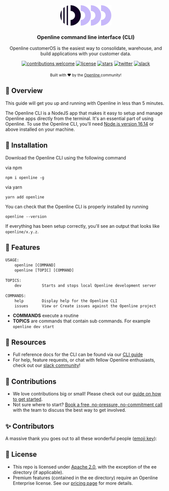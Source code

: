 <div align="center">
  <a href="https://openline.ai">
    <img
      src="https://raw.githubusercontent.com/openline-ai/openline-cli/otter/.github/TeamHero.svg"
      alt="Openline Logo"
      height="64"
    />
  </a>
  <br />
  <p>
    <h3>
      <b>
        Openline command line interface (CLI)
      </b>
    </h3>
  </p>
  <p>
    Openline customerOS is the easiest way to consolidate, warehouse, and build applications with your customer data.
  </p>
  <p>

[![contributions welcome](https://img.shields.io/badge/contributions-welcome-brightgreen?logo=github)][cli-repo]
[![license](https://img.shields.io/badge/license-Apache%202-blue)][apache2]
[![stars](https://img.shields.io/github/stars/openline-ai/openline-customer-os?style=social)][cli-repo]
[![twitter](https://img.shields.io/twitter/follow/openlineAI?style=social)][twitter]
[![slack](https://img.shields.io/badge/slack-community-blueviolet.svg?logo=slack)][slack]

  </p>
  <p>
    <sub>
      Built with ❤︎ by the
      <a href="https://openline.ai">
        Openline
      </a>
      community!
    </sub>
  </p>
</div>

## 👋 Overview

This guide will get you up and running with Openline in less than 5 minutes.

The Openline CLI is a NodeJS app that makes it easy to setup and manage Openline apps directly from the terminal. It's an essential part of using Openline.  To use the Openline CLI, you'll need [Node.js version 16.14][node] or above installed on your machine.

## 🚀 Installation

Download the Openline CLI using the following command

via npm

```sh-session
npm i openline -g
```

via yarn

```sh-session
yarn add openline
```

You can check that the Openline CLI is properly installed by running

```sh-session
openline --version
```

If everything has been setup correctly, you'll see an output that looks like `openline/x.y.z`.

## 🙌 Features

```terminal
USAGE:
    openline [COMMAND]
    openline [TOPIC] [COMMAND]

TOPICS:
    dev         Starts and stops local Openline development server

COMMANDS:
    help        Display help for the Openline CLI
    issues      View or Create issues against the Openline project
```

- **COMMANDS** execute a routine
- **TOPICS** are commands that contain sub commands.  For example `openline dev start`

## 🤝 Resources

- Full reference docs for the CLI can be found via our [CLI guide][guide]
- For help, feature requests, or chat with fellow Openline enthusiasts, check out our [slack community][slack]!

## 💪 Contributions

- We love contributions big or small!  Please check out our [guide on how to get started][contributions].
- Not sure where to start?  [Book a free, no-pressure, no-commitment call][call] with the team to discuss the best way to get involved.

## ✨ Contributors

A massive thank you goes out to all these wonderful people ([emoji key][emoji]):

<!-- ALL-CONTRIBUTORS-LIST:START - Do not remove or modify this section -->
<!-- prettier-ignore-start -->
<!-- markdownlint-disable -->


<!-- markdownlint-restore -->
<!-- prettier-ignore-end -->

<!-- ALL-CONTRIBUTORS-LIST:END -->

## 🪪 License

- This repo is licensed under [Apache 2.0][apache2], with the exception of the ee directory (if applicable).
- Premium features (contained in the ee directory) require an Openline Enterprise license.  See our [pricing page][pricing] for more details.

[apache2]: https://www.apache.org/licenses/LICENSE-2.0
[call]: https://meetings-eu1.hubspot.com/matt2/customer-demos
[cli-repo]: https://github.com/openline-ai/openline-cli/
[contributions]: https://www.openline.ai/docs/contribute
[guide]: https://www.openline.ai/docs/
[emoji]: https://allcontributors.org/docs/en/emoji-key
[node]: https://nodejs.org/en/download/
[pricing]: https://openline.ai/pricing
[slack]: https://join.slack.com/t/openline-ai/shared_invite/zt-1i6umaw6c-aaap4VwvGHeoJ1zz~ngCKQ
[twitter]: https://twitter.com/OpenlineAI
